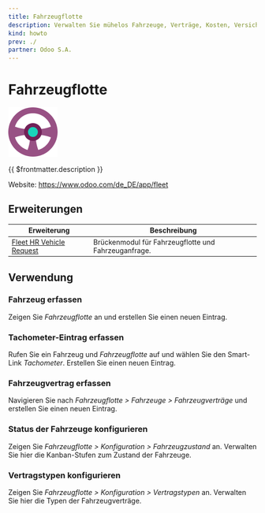 ```yaml
---
title: Fahrzeugflotte
description: Verwalten Sie mühelos Fahrzeuge, Verträge, Kosten, Versicherungen und Aufträge.
kind: howto
prev: ./
partner: Odoo S.A.
---
```


# Fahrzeugflotte

![icons_odoo_fleet](attachments/icons_odoo_fleet.png)

{{ $frontmatter.description }}

Website: <https://www.odoo.com/de_DE/app/fleet>

## Erweiterungen

| Erweiterung                                                   | Beschreibung                                         |
| ------------------------------------------------------------- | ---------------------------------------------------- |
| [Fleet HR Vehicle Request](Fleet%20HR%20Vehicle%20Request.md) | Brückenmodul für Fahrzeugflotte und Fahrzeuganfrage. |

## Verwendung

### Fahrzeug erfassen

Zeigen Sie _Fahrzeugflotte_ an und erstellen Sie einen neuen Eintrag.

### Tachometer-Eintrag erfassen

Rufen Sie ein Fahrzeug und _Fahrzeugflotte_ auf und wählen Sie den Smart-Link _Tachometer_. Erstellen Sie einen neuen Eintrag.

### Fahrzeugvertrag erfassen

Navigieren Sie nach _Fahrzeugflotte > Fahrzeuge > Fahrzeugverträge_ und erstellen Sie einen neuen Eintrag.

### Status der Fahrzeuge konfigurieren

Zeigen Sie _Fahrzeugflotte > Konfiguration > Fahrzeugzustand_ an. Verwalten Sie hier die Kanban-Stufen zum Zustand der Fahrzeuge.

### Vertragstypen konfigurieren

Zeigen Sie _Fahrzeugflotte > Konfiguration > Vertragstypen_ an. Verwalten Sie hier die Typen der Fahrzeugverträge.
